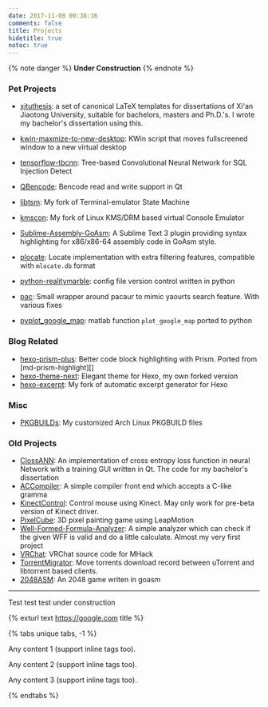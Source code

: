 ```yaml
---
date: 2017-11-08 00:38:16
comments: false
title: Projects
hidetitle: true
notoc: true
---
```


{% note danger %}
__Under Construction__
{% endnote %}

### Pet Projects

- [xjtuthesis][]: a set of canonical LaTeX templates for dissertations of Xi'an Jiaotong University, suitable for bachelors, masters and Ph.D.'s. I wrote my bachelor's dissertation using this.
- [kwin-maxmize-to-new-desktop][]: KWin script that moves fullscreened window to a new virtual desktop
- [tensorflow-tbcnn][]: Tree-based Convolutional Neural Network for SQL Injection Detect
- [QBencode][]: Bencode read and write support in Qt
- [libtsm][]: My fork of Terminal-emulator State Machine
- [kmscon][]: My fork of Linux KMS/DRM based virtual Console Emulator
- [Sublime-Assembly-GoAsm][]: A Sublime Text 3 plugin providing syntax highlighting for x86/x86-64 assembly code in GoAsm style.

- [plocate][]: Locate implementation with extra filtering features, compatible with `mlocate.db` format
- [python-realitymarble][]: config file version control written in python
- [pac][]: Small wrapper around pacaur to mimic yaourts search feature. With various fixes
- [pyplot_google_map][]: matlab function `plot_google_map` ported to python

### Blog Related

- [hexo-prism-plus][]: Better code block highlighting with Prism. Ported from [md-prism-highlight][]
- [hexo-theme-next][]: Elegant theme for Hexo, my own forked version
- [hexo-excerpt][]: My fork of automatic excerpt generator for Hexo

### Misc

- [PKGBUILDs][]: My customized Arch Linux PKGBUILD files

### Old Projects

- [ClossANN][]: An implementation of cross entropy loss function in neural Network with a training GUI written in Qt. The code for my bachelor's dissertation
- [ACCompiler][]: A simple compiler front end which accepts a C-like gramma
- [KinectControl][]: Control mouse using Kinect. May only work for pre-beta version of Kinect driver.
- [PixelCube][]: 3D pixel painting game using LeapMotion
- [Well-Formed-Formula-Analyzer][]: A simple analyzer which can check if the given WFF is valid and do a little calculate. Almost my very first project
- [VRChat][]: VRChat source code for MHack
- [TorrentMigrator][]: Move torrents download record between uTorrent and libtorrent based clients.
- [2048ASM][]: An 2048 game writen in goasm

[xjtuthesis]: https://github.com/Aetf/xjtuthesis
[kwin-maxmize-to-new-desktop]: https://github.com/Aetf/kwin-maxmize-to-new-desktop
[tensorflow-tbcnn]: https://github.com/Aetf/tensorflow-tbcnn
[QBencode]: https://github.com/Aetf/QBencode
[libtsm]: https://github.com/Aetf/libtsm
[kmscon]: https://github.com/Aetf/kmscon
[Sublime-Assembly-GoAsm]: https://github.com/Aetf/Sublime-Assembly-GoAsm

[plocate]: https://github.com/Aetf/plocate
[python-realitymarble]: https://github.com/Aetf/python-realitymarble
[pac]: https://github.com/Aetf/pac
[pyplot_google_map]: https://github.com/Aetf/pyplot_google_map
[hexo-prism-plus]: https://github.com/Aetf/hexo-prism-plus
[hexo-theme-next]: https://github.com/Aetf/hexo-theme-next
[hexo-excerpt]: https://github.com/Aetf/hexo-excerpt
[PKGBUILDs]: https://github.com/Aetf/PKGBUILDs
[ClossANN]: https://github.com/Aetf/ClossANN
[ACCompiler]: https://github.com/Aetf/ACCompiler
[KinectControl]: https://github.com/Aetf/KinectControl
[PixelCube]: https://github.com/Aetf/PixelCube
[Well-Formed-Formula-Analyzer]: https://github.com/Aetf/Well-Formed-Formula-Analyzer
[VRChat]: https://github.com/Aetf/VRChat
[TorrentMigrator]: https://github.com/Aetf/TorrentMigrator
[2048ASM]: https://github.com/Aetf/2048ASM



---

Test test test under construction

{% exturl text https://google.com title %}


{% tabs unique tabs, -1 %}
<!-- tab Tab caption 1@book -->
Any content 1 (support inline tags too).
<!-- endtab -->

<!-- tab Tab caption 2@github -->
Any content 2 (support inline tags too).
<!-- endtab -->

<!-- tab Tab caption 3@firefox -->
Any content 3 (support inline tags too).
<!-- endtab -->
{% endtabs %}
